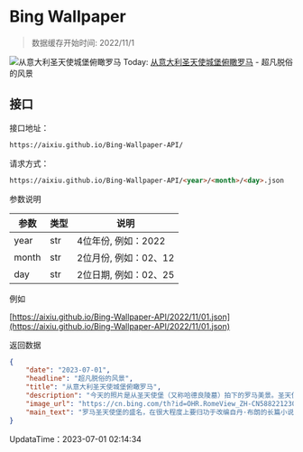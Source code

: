 # Bing Wallpaper

> 数据缓存开始时间: 2022/11/1

![从意大利圣天使城堡俯瞰罗马](https://cn.bing.com/th?id=OHR.RomeView_ZH-CN5882212305_1920x1080.webp)
Today: [从意大利圣天使城堡俯瞰罗马](https://cn.bing.com/th?id=OHR.RomeView_ZH-CN5882212305_1920x1080.webp) - 超凡脱俗的风景

## 接口

接口地址：

```html
https://aixiu.github.io/Bing-Wallpaper-API/
```

请求方式：

```html
https://aixiu.github.io/Bing-Wallpaper-API/<year>/<month>/<day>.json
```

参数说明

| 参数 | 类型 | 说明 |
| - | - | - |
| year | str | 4位年份, 例如：2022 |
| month | str | 2位月份, 例如：02、12 |
| day | str | 2位日期, 例如：02、25 |

例如

[https://aixiu.github.io/Bing-Wallpaper-API/2022/11/01.json](https://aixiu.github.io/Bing-Wallpaper-API/2022/11/01.json)

返回数据

```json
{
    "date": "2023-07-01",
    "headline": "超凡脱俗的风景",
    "title": "从意大利圣天使城堡俯瞰罗马",
    "description": "今天的照片是从圣天使堡（又称哈德良陵墓）拍下的罗马美景。圣天使堡是由罗马帝国皇帝哈德良所修建，用作自己和后代的陵墓。除他之外，还有许多皇帝被葬在这里，公元217年的卡拉卡拉是最后一位。",
    "image_url": "https://cn.bing.com/th?id=OHR.RomeView_ZH-CN5882212305_1920x1080.webp",
    "main_text": "罗马圣天使堡的盛名，在很大程度上要归功于改编自丹·布朗的长篇小说《天使与魔鬼》的电影。"
}
```

UpdataTime：2023-07-01 02:14:34

